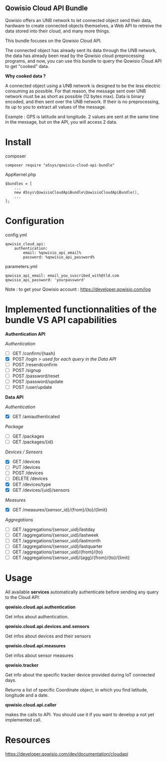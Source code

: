 ## Qowisio Cloud API Bundle ##

Qowisio offers an UNB network to let connected object send their data, hardware to create connected objects themselves, a Web API to retreive the data stored into their cloud, and many more things.

This bundle focuses on the Qowisio Cloud API.

The connected object has already sent its data through the UNB network, the data has already been read by the Qowisio cloud preprocessing programs, and now, you can use this bundle to query the Qowisio Cloud API to get "cooked" data.

**Why cooked data ?**

A connected object using a UNB network is designed to be the less electric consuming as possible. For that reason, the message sent over UNB network must be as short as possible (12 bytes max). Data is binary encoded, and then sent over the UNB network. If their is no preprocessing, its up to you to extract all values of the message.

Example : GPS is latitude and longitude. 2 values are sent at the same time in the message, but on the API, you will access 2 data.

# Install #

composer

    composer require "a5sys/qowisio-cloud-api-bundle"

AppKernel.php

    $bundles = [
        ...
        new A5sys\QowisioCloudApiBundle\QowisioCloudApiBundle(),
        ...
    ];

# Configuration #

config.yml

	qowisio_cloud_api:
     	authentication:
    	    email: %qowisio_api_email%
    	    password: %qowisio_api_password%

parameters.yml

	qowisio_api_email: email_you_suscribed_with@tld.com
    qowisio_api_password: 'yourpassword'

Note : to get your Qowisio account : https://developer.qowisio.com/log

# Implemented functionnalities of the bundle VS API capabilities #

**Authentication API**

*Authentication*

- [ ] GET /confirm/{hash}
- [x] POST /login > *used for each query in the Data API*
- [ ] POST /resendconfirm
- [ ] POST /signup
- [ ] POST /password/reset
- [ ] POST /password/update
- [ ] POST /user/update

**Data API**

*Authentication*

- [x] GET /amiauthenticated

*Package*

- [ ] GET /packages
- [ ] GET /packages/{id}

*Devices / Sensors*

- [x] GET /devices
- [ ] PUT /devices
- [ ] POST /devices
- [ ] DELETE /devices
- [x] GET /devices/type
- [x] GET /devices/{uid}/sensors

*Measures*

- [x] GET /measures/{sensor_id}/{from}/{to}/{limit}

*Aggregations*

- [ ] GET /aggregations/{sensor_uid}/lastday
- [ ] GET /aggregations/{sensor_uid}/lastweek
- [ ] GET /aggregations/{sensor_uid}/lastmonth
- [ ] GET /aggregations/{sensor_uid}/lastquarter
- [ ] GET /aggregations/{sensor_uid}/{from}/{to}
- [ ] GET /aggregations/{sensor_uid}/{agg}/{from}/{to}/{limit}

# Usage #

All available **services** automatically authenticate before sending any query to the Cloud API:

**qowisio.cloud.api.authentication**

Get infos about authentication. 

**qowisio.cloud.api.devices.and.sensors**

Get infos about devices and their sensors

**qowisio.cloud.api.measures**

Get infos about sensor measures
        
**qowisio.tracker**

Get info about the specific tracker device provided during IoT connected days.

Returns a list of specific Coordinate object, in which you find latitude, longitude and a date. 

**qowisio.cloud.api.caller**

makes the calls to API. You should use it if you want to develop a not yet implemented call.

# Resources #
https://developer.qowisio.com/dev/documentation/cloudapi

